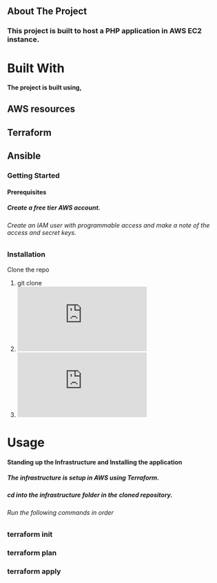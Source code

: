 ## About The Project
### This project is built to host a PHP application in AWS EC2 instance.

# Built With
#### The project is built using,

## AWS resources
## Terraform
## Ansible
### Getting Started

#### Prerequisites
##### Create a free tier AWS account.
###### Create an IAM user with programmable access and make a note of the access and secret keys.

### Installation

Clone the repo
1. git clone 
2. ![Install Terraform](https://www.terraform.io/downloads.html)
3. ![Install Ansible](https://docs.ansible.com/ansible/latest/installation_guide/intro_installation.html)

# Usage

#### Standing up the Infrastructure and Installing the application
##### The infrastructure is setup in AWS using Terraform.

##### cd into the infrastructure folder in the cloned repository.
###### Run the following commands in order
### terraform init
### terraform plan
### terraform apply

